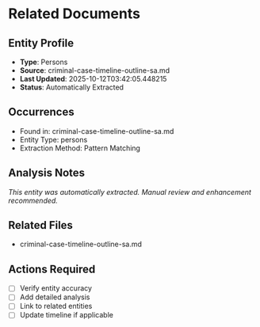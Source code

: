 # Related Documents

## Entity Profile
- **Type**: Persons
- **Source**: criminal-case-timeline-outline-sa.md
- **Last Updated**: 2025-10-12T03:42:05.448215
- **Status**: Automatically Extracted

## Occurrences
- Found in: criminal-case-timeline-outline-sa.md
- Entity Type: persons
- Extraction Method: Pattern Matching

## Analysis Notes
*This entity was automatically extracted. Manual review and enhancement recommended.*

## Related Files
- criminal-case-timeline-outline-sa.md

## Actions Required
- [ ] Verify entity accuracy
- [ ] Add detailed analysis
- [ ] Link to related entities
- [ ] Update timeline if applicable
